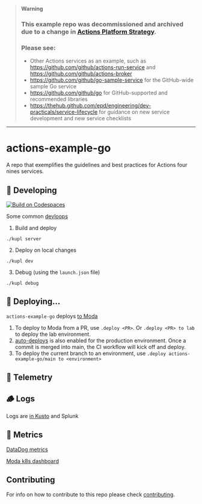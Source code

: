 > **Warning**
> ### This example repo was decommissioned and archived due to a change in [Actions Platform Strategy](https://github.com/github/compute-products/discussions/389).
> ### Please see:
> * Other Actions services as an example, such as https://github.com/github/actions-run-service and https://github.com/github/actions-broker
> * https://github.com/github/go-sample-service for the GitHub-wide sample Go service
> * https://github.com/github/go for GitHub-supported and recommended libraries
> * https://thehub.github.com/epd/engineering/dev-practicals/service-lifecycle for guidance on new service development and new service checklists

---

# actions-example-go

A repo that exemplifies the guidelines and best practices for Actions four nines services.


## 🚀 Developing

[![Build on Codespaces](https://github.com/codespaces/badge.svg)](https://github.com/codespaces/new?hide_repo_select=true&ref=main&repo=482604714)

Some common [devloops](https://github.com/github/actions-kupl-devex/blob/main/docs/devex_tools.md)

1. Build and deploy
```
./kupl server
```
2. Deploy on local changes
```
./kupl dev
```
3. Debug (using the `launch.json` file)
```
./kupl debug
```

## 🚀 Deploying...

`actions-example-go` deploys [to Moda](https://moda.githubapp.com/apps/actions-example-go)

1. To deploy to Moda from a PR, use `.deploy <PR>`. Or `.deploy <PR> to lab` to deploy the lab environment.
1. [auto-deploys](https://github.com/github/heaven/blob/master/docs/auto_deploys.md) is also enabled for the production environment. Once a commit is merged into main, the CI workflow will kick off and deploy.
1. To deploy the current branch to an environment, use `.deploy actions-example-go/main to <environment>`

## 📡 Telemetry

## 🪵 Logs

Logs are [in Kusto](https://kusto.azure.com/clusters/octokus2.eastus2/databases/Actions?query=H4sIAAAAAAAAA0tMLsnMzyvmqlEoz0gtSlUoycxNLS5JzC1QsFNITM/XMMwo0oRLZlsU+yUC5QsSk1NBDAVbWwWlRIgJuqkVQF05qbrp+boFRfkppWBhJS4FEMgvIlpvTmKSEgC5cG3vlQAAAA==) and Splunk

## 📏 Metrics

[DataDog metrics](https://app.datadoghq.com/metric/summary?tags=kube_service%3Aactions-example-go)

[Moda k8s dashboard](https://app.datadoghq.com/screen/integration/kubernetes?tpl_var_namespace%5B0%5D=actions-example-go-production)

## Contributing

For info on how to contribute to this repo please check [contributing](CONTRIBUTING.md).
